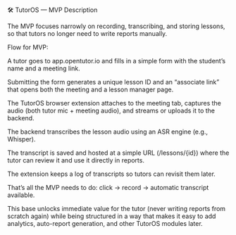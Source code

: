 🛠 TutorOS — MVP Description

The MVP focuses narrowly on recording, transcribing, and storing lessons, so that tutors no longer need to write reports manually.

Flow for MVP:

A tutor goes to app.opentutor.io and fills in a simple form with the student’s name and a meeting link.

Submitting the form generates a unique lesson ID and an “associate link” that opens both the meeting and a lesson manager page.

The TutorOS browser extension attaches to the meeting tab, captures the audio (both tutor mic + meeting audio), and streams or uploads it to the backend.

The backend transcribes the lesson audio using an ASR engine (e.g., Whisper).

The transcript is saved and hosted at a simple URL (/lessons/{id}) where the tutor can review it and use it directly in reports.

The extension keeps a log of transcripts so tutors can revisit them later.

That’s all the MVP needs to do: click → record → automatic transcript available.

This base unlocks immediate value for the tutor (never writing reports from scratch again) while being structured in a way that makes it easy to add analytics, auto-report generation, and other TutorOS modules later.